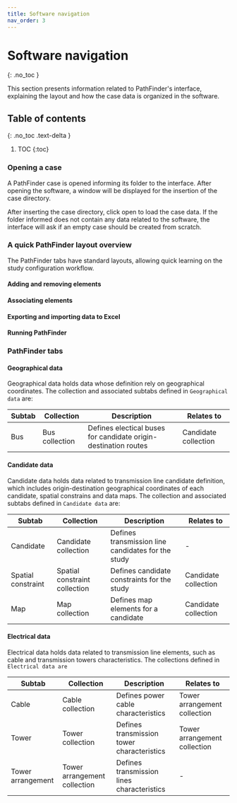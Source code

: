```yaml
---
title: Software navigation
nav_order: 3
---
```


# Software navigation
{: .no_toc }

This section presents information related to PathFinder's interface, explaining the layout and how the case data is organized in the software.

## Table of contents
{: .no_toc .text-delta }

1. TOC
{:toc}

### Opening a case
A PathFinder case is opened informing its folder to the interface. After opening the software, a window will be displayed for the insertion of the case directory.


After inserting the case directory, click open to load the case data. If the folder informed does not contain any data related to the software, the interface will ask if an empty case should be created from scratch.

### A quick PathFinder layout overview

The PathFinder tabs have standard layouts, allowing quick learning on the study configuration workflow.

#### Adding and removing elements

#### Associating elements

#### Exporting and importing data to Excel

#### Running PathFinder

### PathFinder tabs

#### Geographical data

Geographical data holds data whose definition rely on geographical coordinates. The collection and associated subtabs defined in ```Geographical data``` are:

| Subtab | Collection | Description| Relates to |
|--------|------------|------------|------------|
| Bus    | Bus collection | Defines electical buses for candidate origin-destination routes | Candidate collection |

#### Candidate data

Candidate data holds data related to transmission line candidate definition, which includes origin-destination geographical coordinates of each candidate, spatial constrains and data maps. The collection and associated subtabs defined in ```Candidate data``` are:

| Subtab | Collection | Description| Relates to |
|--------|------------|------------|------------|
| Candidate | Candidate collection | Defines transmission line candidates for the study | - |
| Spatial constraint | Spatial constraint collection | Defines candidate constraints for the study | Candidate collection | Candidate collection |
| Map | Map collection | Defines map elements for a candidate | Candidate collection |

#### Electrical data

Electrical data holds data related to transmission line elements, such as cable and transmission towers characteristics. The collections defined in ```Electrical data are```

| Subtab | Collection | Description| Relates to |
|--------|------------|------------|------------|
| Cable | Cable collection | Defines power cable characteristics| Tower arrangement collection |
| Tower | Tower collection | Defines transmission tower characteristics| Tower arrangement collection | Candidate collection |
| Tower arrangement | Tower arrangement collection | Defines transmission lines characteristics | - |